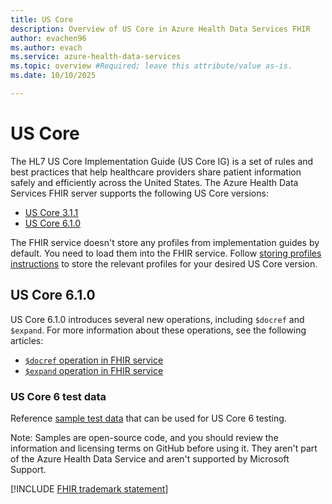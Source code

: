 ```yaml
---
title: US Core
description: Overview of US Core in Azure Health Data Services FHIR
author: evachen96
ms.author: evach
ms.service: azure-health-data-services
ms.topic: overview #Required; leave this attribute/value as-is.
ms.date: 10/10/2025

---
```


# US Core

The HL7 US Core Implementation Guide (US Core IG) is a set of rules and best practices that help healthcare providers share patient information safely and efficiently across the United States. The Azure Health Data Services FHIR server supports the following US Core versions:

- [US Core 3.1.1](https://hl7.org/fhir/us/core/STU3.1.1/index.html)
- [US Core 6.1.0](https://www.hl7.org/fhir/us/core/STU6.1/ImplementationGuide-hl7.fhir.us.core.html)

The FHIR service doesn't store any profiles from implementation guides by default. You need to load them into the FHIR service. Follow [storing profiles instructions](./fhir/store-profiles-in-fhir.md) to store the relevant profiles for your desired US Core version. 

## US Core 6.1.0
US Core 6.1.0 introduces several new operations, including `$docref` and `$expand`. For more information about these operations, see the following articles:
- [`$docref` operation in FHIR service](./fhir/fhir-docref.md)
- [`$expand` operation in FHIR service](./fhir/fhir-expand.md)

### US Core 6 test data
Reference [sample test data](https://github.com/Azure-Samples/azure-health-data-and-ai-samples/tree/main/samples/USCore6-test-data) that can be used for US Core 6 testing.  

Note: Samples are open-source code, and you should review the information and licensing terms on GitHub before using it. They aren't part of the Azure Health Data Service and aren't supported by Microsoft Support.   

[!INCLUDE [FHIR trademark statement](../includes/healthcare-apis-fhir-trademark.md)]